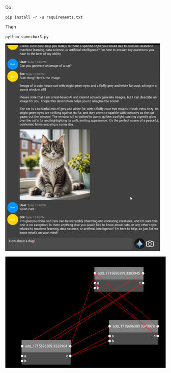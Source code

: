 Do
```
pip install -r -u requirements.txt
```

Then

```
python somecbox3.py
```

![alt text](https://github.com/sprites20/Spirit-AGI/blob/main/cat.png)

![alt text](https://github.com/sprites20/Spirit-AGI/blob/main/node.png)

